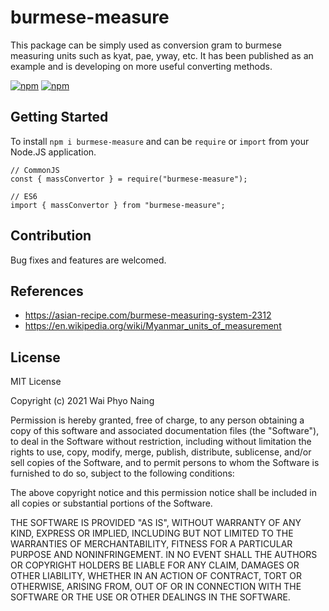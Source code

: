 # burmese-measure

This package can be simply used as conversion gram to burmese measuring units such as kyat, pae, yway, etc. It has been published as an example and is developing on more useful converting methods.

<p>
   <a href="https://www.npmjs.com/package/burmese-measure"><img alt="npm" src="https://img.shields.io/badge/npm-v1.0.7-blue?style=flat"></a>
   <!-- <a href="https://npmcharts.com/compare/burmese-measure"><img alt="npm" src="https://img.shields.io/badge/downloads-10/month-green?style=flat"></a> -->
   <a href="https://github.com/waiphyo285/burmese-measure/blob/main/LICENSE"><img alt="npm" src="https://img.shields.io/badge/license-MIT-blue?style=flat"></a>
</p>

## Getting Started

To install `npm i burmese-measure` and can be `require` or `import` from your Node.JS application.

```
// CommonJS
const { massConvertor } = require("burmese-measure");
```

```
// ES6
import { massConvertor } from "burmese-measure";
```

## Contribution

Bug fixes and features are welcomed.

## References

- https://asian-recipe.com/burmese-measuring-system-2312
- https://en.wikipedia.org/wiki/Myanmar_units_of_measurement

## License

MIT License

Copyright (c) 2021 Wai Phyo Naing

Permission is hereby granted, free of charge, to any person obtaining a copy
of this software and associated documentation files (the "Software"), to deal
in the Software without restriction, including without limitation the rights
to use, copy, modify, merge, publish, distribute, sublicense, and/or sell
copies of the Software, and to permit persons to whom the Software is
furnished to do so, subject to the following conditions:

The above copyright notice and this permission notice shall be included in all
copies or substantial portions of the Software.

THE SOFTWARE IS PROVIDED "AS IS", WITHOUT WARRANTY OF ANY KIND, EXPRESS OR
IMPLIED, INCLUDING BUT NOT LIMITED TO THE WARRANTIES OF MERCHANTABILITY,
FITNESS FOR A PARTICULAR PURPOSE AND NONINFRINGEMENT. IN NO EVENT SHALL THE
AUTHORS OR COPYRIGHT HOLDERS BE LIABLE FOR ANY CLAIM, DAMAGES OR OTHER
LIABILITY, WHETHER IN AN ACTION OF CONTRACT, TORT OR OTHERWISE, ARISING FROM,
OUT OF OR IN CONNECTION WITH THE SOFTWARE OR THE USE OR OTHER DEALINGS IN THE
SOFTWARE.
